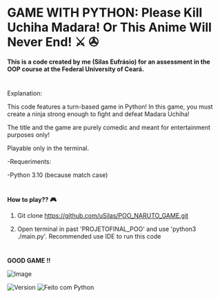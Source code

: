 
# GAME WITH PYTHON: Please Kill Uchiha Madara! Or This Anime Will Never End! ⚔️ ✇

#### This is a code created by me (Silas Eufrásio) for an assessment in the OOP course at the Federal University of Ceará.

#

Explanation: 

This code features a turn-based game in Python! In this game, you must create a ninja strong enough to fight and defeat Madara Uchiha!

The title and the game are purely comedic and meant for entertainment purposes only!

Playable only in the terminal.

-Requeriments:

-Python 3.10 (because match case)

#
**How to play?? 🎮**

1. Git clone <https://github.com/uSilas/POO_NARUTO_GAME.git>

2. Open terminal in past 'PROJETOFINAL_POO' and use 'python3 ./main.py'. Recommended use IDE to run this code
#

**GOOD GAME !!**

![Image](https://i.imgur.com/tvnk4Hh.gif)

![Version](https://img.shields.io/badge/version-3.10-blue)
![Feito com Python](https://img.shields.io/badge/Made%20with-Python-blue)
